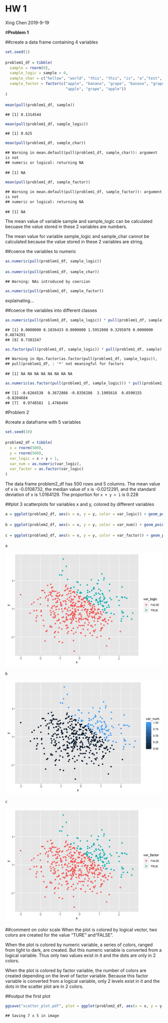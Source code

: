 HW 1
================
Xing Chen
2019-9-19

\#**Problem 1**

\#\#create a data frame containing 4 variables

``` r
set.seed(1)

problem1_df = tibble(
  sample = rnorm(8),
  sample_logic = sample > 0,
  sample_char = c("hellow", "world", "this", "this", "is", "a","test", "!"),
  sample_factor = factor(c("apple", "banana", "grape", "banana", "grape",
                           "apple", "grape", "apple"))
)

mean(pull(problem1_df, sample))
```

    ## [1] 0.1314544

``` r
mean(pull(problem1_df, sample_logic))
```

    ## [1] 0.625

``` r
mean(pull(problem1_df, sample_char))
```

    ## Warning in mean.default(pull(problem1_df, sample_char)): argument is not
    ## numeric or logical: returning NA

    ## [1] NA

``` r
mean(pull(problem1_df, sample_factor))
```

    ## Warning in mean.default(pull(problem1_df, sample_factor)): argument is not
    ## numeric or logical: returning NA

    ## [1] NA

The mean value of variable sample and sample\_logic can be calculated
becuase the value stored in these 2 variables are numbers.

The mean value for variable sample\_logic and sample\_char cannot be
calculated because the value stored in these 2 variables are string.

\#\#coerce the variables to numeric

``` r
as.numeric(pull(problem1_df, sample_logic))

as.numeric(pull(problem1_df, sample_char))
```

    ## Warning: NAs introduced by coercion

``` r
as.numeric(pull(problem1_df, sample_factor))
```

explainating…

\#\#coerce the variables into different
    classes

``` r
as.numeric(pull(problem1_df, sample_logic)) * pull(problem1_df, sample)
```

    ## [1] 0.0000000 0.1836433 0.0000000 1.5952808 0.3295078 0.0000000 0.4874291
    ## [8] 0.7383247

``` r
as.factor(pull(problem1_df, sample_logic)) * pull(problem1_df, sample)
```

    ## Warning in Ops.factor(as.factor(pull(problem1_df, sample_logic)),
    ## pull(problem1_df, : '*' not meaningful for factors

    ## [1] NA NA NA NA NA NA NA NA

``` r
as.numeric(as.factor(pull(problem1_df, sample_logic))) * pull(problem1_df, sample)
```

    ## [1] -0.6264538  0.3672866 -0.8356286  3.1905616  0.6590155 -0.8204684
    ## [7]  0.9748581  1.4766494

\#Problem 2

\#create a dataframe with 5 variables

``` r
set.seed(10)

problem2_df = tibble(
  x = rnorm(500),
  y = rnorm(500),
  var_logic = x + y > 1,
  var_num = as.numeric(var_logic),
  var_factor = as.factor(var_logic)
)
```

The data frame problem2\_df has 500 rows and 5 columns. The mean value
of x is -0.0108732, the median value of x is -0.0212291, and the
standard deviation of x is 1.0164129. The proportion for `x + y > 1` is
0.228

\#\#plot 3 scatterplots for variables x and y, colored by different
variables

``` r
a = ggplot(problem2_df, aes(x = x, y = y, color = var_logic)) + geom_point()

b = ggplot(problem2_df, aes(x = x, y = y, color = var_num)) + geom_point()

c = ggplot(problem2_df, aes(x = x, y = y, color = var_factor)) + geom_point()

a
```

![](p8105_hw1_xc2472_files/figure-gfm/unnamed-chunk-5-1.png)<!-- -->

``` r
b
```

![](p8105_hw1_xc2472_files/figure-gfm/unnamed-chunk-5-2.png)<!-- -->

``` r
c
```

![](p8105_hw1_xc2472_files/figure-gfm/unnamed-chunk-5-3.png)<!-- -->

\#\#comment on color scale When the plot is colored by logical vector,
two colors are created for the value “TURE” and“FALSE”.

When the plot is colored by numeric variable, a series of colors, ranged
from light to dark, are created. But this numeric variable is converted
from a logical variable. Thus only two values exist in it and the dots
are only in 2 colors.

When the plot is colored by factor variable, the number of colors are
created depending on the level of factor variable. Because this factor
variable is converted from a logical variable, only 2 levels exist in it
and the dots in the scatter plot are in 2 colors.

\#\#output the first
plot

``` r
ggsave("scatter_plot.pdf", plot = ggplot(problem2_df, aes(x = x, y = y, color = var_logic)) + geom_point())
```

    ## Saving 7 x 5 in image
